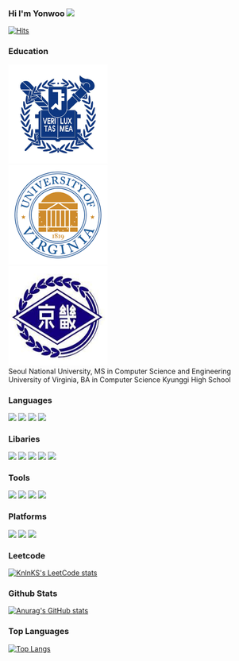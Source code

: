 ### Hi I'm Yonwoo <img src="https://raw.githubusercontent.com/MartinHeinz/MartinHeinz/master/wave.gif" width="30px">
[![Hits](https://hits.seeyoufarm.com/api/count/incr/badge.svg?url=https%3A%2F%2Fgithub.com%2Fyc4ny&count_bg=%2379C83D&title_bg=%23DFD6D6&icon=&icon_color=%23E7E7E7&title=Hits&edge_flat=false)](https://hits.seeyoufarm.com)
 
### Education
<div class="row">
  <div class="column">
    <img src="imgs/snu.jpg" alt="SNU" style="width:200px;height:200px">
  </div>
  <div class="column">
    <img src="imgs/uva.jpg" alt="UVA" style="width:200px;height:200px">
  </div>
  <div class="column">
    <img src="imgs/kyunggi.jpg" alt="Kyunggi" style="width:200px;height:200px">
  </div>
</div>
Seoul National University, MS in Computer Science and Engineering
University of Virginia,    BA in Computer Science
Kyunggi High School

### Languages
![](https://img.shields.io/badge/Python-informational?style=flat&logo=python&logoColor=white&color=3776AB)
 <img src="https://img.shields.io/badge/C++-00599C?style=flat-square&logo=C%2B%2B&logoColor=white"/>
![](https://img.shields.io/badge/Java-informational?style=flat&logo=joplin&logoColor=white&color=F09820)
![](https://img.shields.io/badge/Matlab-informational?style=flat&logo=monster&logoColor=white&color=0052CC)

### Libaries
![](https://img.shields.io/badge/Pytorch-informational?style=flat&logo=pytorch&logoColor=white&color=EE4C2C)
![](https://img.shields.io/badge/Tensorflow-informational?style=flat&logo=tensorflow&logoColor=white&color=FF6F00)
![](https://img.shields.io/badge/OpenCV-informational?style=flat&logo=opencv&logoColor=white&color=5C3EE8)
![](https://img.shields.io/badge/OpenGL-informational?style=flat&logo=opengl&logoColor=white&color=5586A4)
![](https://img.shields.io/badge/Numpy-informational?style=flat&logo=numpy&logoColor=white&color=013243)

### Tools
![](https://img.shields.io/badge/Docker-informational?style=flat&logo=docker&logoColor=white&color=2496ED)
![](https://img.shields.io/badge/Git-informational?style=flat&logo=git&logoColor=white&color=F05032)
![](https://img.shields.io/badge/Anaconda-informational?style=flat&logo=anaconda&logoColor=white&color=44A833)
![](https://img.shields.io/badge/Jupyter-informational?style=flat&logo=jupyter&logoColor=white&color=F37626)

### Platforms
![](https://img.shields.io/badge/Linux-informational?style=flat&logo=linux&logoColor=white&color=FCC624)
![](https://img.shields.io/badge/Ubuntu-informational?style=flat&logo=ubuntu&logoColor=white&color=F37626)
![](https://img.shields.io/badge/MacOS-informational?style=flat&logo=macos&logoColor=white&color=000000)


### Leetcode
[![KnlnKS's LeetCode stats](https://leetcode-stats-six.vercel.app/?username=yhugestar)](https://github.com/KnlnKS/leetcode-stats)

### Github Stats
[![Anurag's GitHub stats](https://github-readme-stats.vercel.app/api?username=yc4ny&show_icons=true&theme=view)](https://github.com/anuraghazra/github-readme-stats)

### Top Languages
[![Top Langs](https://github-readme-stats.vercel.app/api/top-langs/?username=yc4ny&layout=compact)](https://github.com/anuraghazra/github-readme-stats) 
 
 
